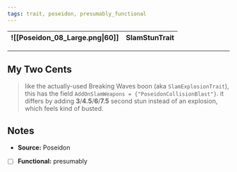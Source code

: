 ```yaml
---
tags: trait, poseidon, presumably_functional
---
```

<!-- end front matter -->
![[Poseidon_08_Large.png\|60]] | SlamStunTrait 
--- | ---

---
## My Two Cents
> like the actually-used Breaking Waves boon (aka `SlamExplosionTrait`), this has the field `AddOnSlamWeapons = {"PoseidonCollisionBlast"}`. it differs by adding **3**/**4.5**/**6**/**7.5** second stun instead of an explosion, which feels kind of busted.

## Notes
* **Source:** Poseidon
* [ ] **Functional:** presumably
